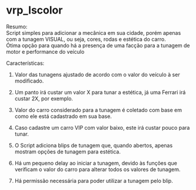 # vrp_lscolor


Resumo:                                                                                                                                
Script simples para adicionar a mecânica em sua cidade, porém apenas com a tunagem VISUAL, ou seja, cores, rodas e estética do carro.                                               
Ótima opção para quando há a presença de uma facção para a tunagem de motor e performance do veículo                                 

Características:
1) Valor das tunagens ajustado de acordo com o valor do veículo à ser modificado.
2) Um panto irá custar um valor X para tunar a estética, já uma Ferrari irá custar 2X, por exemplo.
3) Valor do carro considerado para a tunagem é coletado com base em como ele está cadastrado em sua base.
4) Caso cadastre um carro VIP com valor baixo, este irá custar pouco para tunar.
  
5) O Script adiciona blips de tunagem que, quando abertos, apenas mostram opções de tunagem para estética.
6) Há um pequeno delay ao iniciar a tunagem, devido às funções que verificam o valor do carro para alterar todos os valores de tunagem.
7) Há permissão necessária para poder utilizar a tunagem pelo blip.
